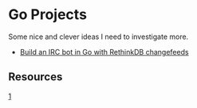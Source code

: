 Go Projects
===========

Some nice and clever ideas I need to investigate more.

 - [Build an IRC bot in Go with RethinkDB changefeeds](1)


## Resources

[1](http://rethinkdb.com/blog/go-irc-bot/)
